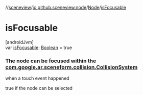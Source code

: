 //[sceneview](../../../index.md)/[io.github.sceneview.node](../index.md)/[Node](index.md)/[isFocusable](is-focusable.md)

# isFocusable

[androidJvm]\
var [isFocusable](is-focusable.md): [Boolean](https://kotlinlang.org/api/latest/jvm/stdlib/kotlin/-boolean/index.html) = true

###  The node can be focused within the [com.google.ar.sceneform.collision.CollisionSystem](../../com.google.ar.sceneform.collision/-collision-system/index.md)

when a touch event happened

true if the node can be selected
